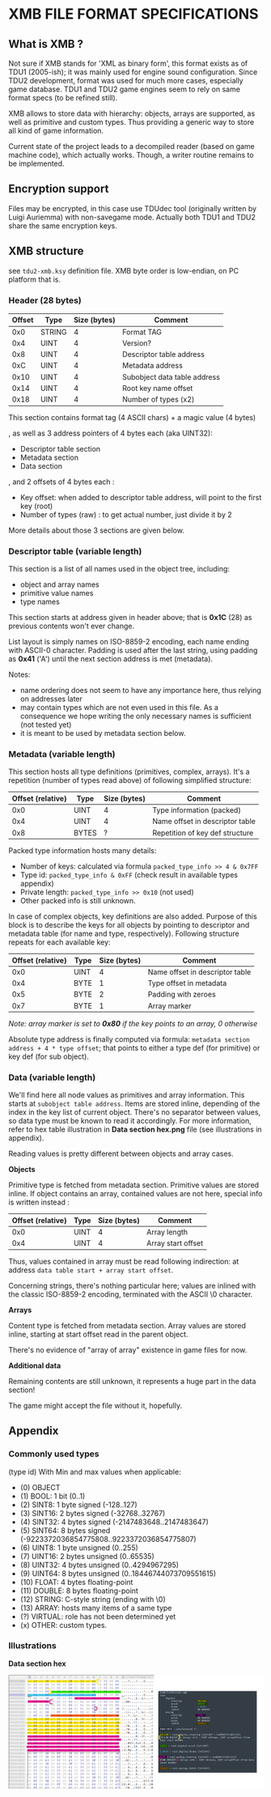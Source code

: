 XMB FILE FORMAT SPECIFICATIONS
==============================

## What is XMB ?
Not sure if XMB stands for 'XML as binary form', this format exists as of TDU1 (2005-ish); it was mainly used for engine sound configuration. Since TDU2 development, format was used for much more cases, especially game database. TDU1 and TDU2 game engines seem to rely on same format specs (to be refined still).

XMB allows to store data with hierarchy: objects, arrays are supported, as well as primitive and custom types. Thus providing a generic way to store all kind of game information.

Current state of the project leads to a decompiled reader (based on game machine code), which actually works. Though, a writer routine remains to be implemented.

## Encryption support
Files may be encrypted, in this case use TDUdec tool (originally written by Luigi Auriemma) with non-savegame mode. Actually both TDU1 and TDU2 share the same encryption keys.

## XMB structure
see `tdu2-xmb.ksy` definition file. XMB byte order is low-endian, on PC platform that is.

### Header (28 bytes)

| Offset | Type   | Size (bytes) | Comment                       |
|--------|--------|--------------|-------------------------------|
| 0x0    | STRING | 4            | Format TAG                    |
| 0x4    | UINT   | 4            | Version?                      |
| 0x8    | UINT   | 4            | Descriptor table address      |
| 0xC    | UINT   | 4            | Metadata address              |
| 0x10   | UINT   | 4            | Subobject data table address  |
| 0x14   | UINT   | 4            | Root key name offset          |
| 0x18   | UINT   | 4            | Number of types (x2)          |

This section contains format tag (4 ASCII chars) + a magic value (4 bytes)

, as well as 3 address pointers of 4 bytes each (aka UINT32):
- Descriptor table section
- Metadata section
- Data section

, and 2 offsets of 4 bytes each :
- Key offset: when added to descriptor table address, will point to the first key (root)
- Number of types (raw) : to get actual number, just divide it by 2

More details about those 3 sections are given below.

### Descriptor table (variable length)

This section is a list of all names used in the object tree, including:
- object and array names
- primitive value names
- type names

This section starts at address given in header above; that is **0x1C** (28) as previous contents won't ever change.

List layout is simply names on ISO-8859-2 encoding, each name ending with ASCII-0 character. Padding is used after the last string, using padding as **0x41** ('A') until the next section address is met (metadata).

Notes: 
- name ordering does not seem to have any importance here, thus relying on addresses later
- may contain types which are not even used in this file. As a consequence we hope writing the only necessary names is sufficient (not tested yet)
- it is meant to be used by metadata section below.

### Metadata (variable length)
This section hosts all type definitions (primitives, complex, arrays). It's a repetition (number of types read above) of following simplified structure:

| Offset (relative)                   | Type  | Size (bytes) | Comment                                         |
|-------------------------------------|-------|--------------|-------------------------------------------------|
| 0x0                                 | UINT  | 4            | Type information (packed)                       |
| 0x4                                 | UINT  | 4            | Name offset in descriptor table                 |
| 0x8                                 | BYTES | ?            | Repetition of key def structure                 |

Packed type information hosts many details:
- Number of keys: calculated via formula `packed_type_info >> 4 & 0x7FF`
- Type id: `packed_type_info & 0xFF` (check result in available types appendix)
- Private length: `packed_type_info >> 0x10` (not used)
- Other packed info is still unknown.

In case of complex objects, key definitions are also added. Purpose of this block is to describe the keys for all objects by pointing to descriptor and metadata table (for name and type, respectively). Following structure repeats for each available key:

| Offset (relative) | Type | Size (bytes) | Comment                         |
|-------------------|------|--------------|---------------------------------|
| 0x0               | UINT | 4            | Name offset in descriptor table |
| 0x4               | BYTE | 1            | Type offset in metadata         |
| 0x5               | BYTE | 2            | Padding with zeroes             |
| 0x7               | BYTE | 1            | Array marker                    |

*Note: array marker is set to **0x80** if the key points to an array, 0 otherwise*

Absolute type address is finally computed via formula: `metadata section address + 4 * type offset`; that points to either a type def (for primitive) or key def (for sub object).

### Data (variable length)

We'll find here all node values as primitives and array information. This starts at `subobject table address`. Items are stored inline, depending of the index in the key list of current object. There's no separator between values, so data type must be known to read it accordingly. For more information, refer to hex table illustration in **Data section hex.png** file (see illustrations in appendix).

Reading values is pretty different between objects and array cases.

**Objects**

Primitive type is fetched from metadata section. Primitive values are stored inline. If object contains an array, contained values are not here, special info is written instead :

| Offset (relative) | Type | Size (bytes) | Comment                 |
|-------------------|------|--------------|-------------------------|
| 0x0               | UINT | 4            | Array length            |
| 0x4               | UINT | 4            | Array start offset      |

Thus, values contained in array must be read following indirection: at address `data table start + array start offset`.

Concerning strings, there's nothing particular here; values are inlined with the classic ISO-8859-2 encoding, terminated with the ASCII \0 character.

**Arrays**

Content type is fetched from metadata section. Array values are stored inline, starting at start offset read in the parent object.

There's no evidence of "array of array" existence in game files for now.

**Additional data**

Remaining contents are still unknown, it represents a huge part in the data section! 

The game might accept the file without it, hopefully.

## Appendix

### Commonly used types

(type id) With Min and max values when applicable:

- (0) OBJECT
- (1) BOOL: 1 bit (0..1)
- (2) SINT8: 1 byte signed (-128..127)
- (3) SINT16: 2 bytes signed (-32768..32767)
- (4) SINT32: 4 bytes signed (-2147483648..2147483647)
- (5) SINT64: 8 bytes signed (-9223372036854775808..9223372036854775807)
- (6) UINT8: 1 byte unsigned (0..255)
- (7) UINT16: 2 bytes unsigned (0..65535)
- (8) UINT32: 4 bytes unsigned (0..4294967295)
- (9) UINT64: 8 bytes unsigned (0..18446744073709551615)
- (10) FLOAT: 4 bytes floating-point
- (11) DOUBLE: 8 bytes floating-point
- (12) STRING: C-style string (ending with \0)
- (13) ARRAY: hosts many items of a same type
- (?) VIRTUAL: role has not been determined yet
- (x) OTHER: custom types.


### Illustrations

**Data section hex**

![Data section hex](https://github.com/djey47/tduf-next/raw/master/doc/RE/TDU2-xmb/data-section-hex.png)
